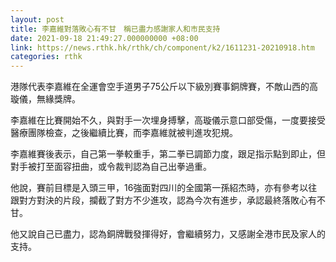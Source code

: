 ```yaml
---
layout: post
title: 李嘉維對落敗心有不甘　稱已盡力感謝家人和市民支持
date: 2021-09-18 21:49:27.000000000 +08:00
link: https://news.rthk.hk/rthk/ch/component/k2/1611231-20210918.htm
categories: rthk
---
```


港隊代表李嘉維在全運會空手道男子75公斤以下級別賽事銅牌賽，不敵山西的高璇儀，無緣獎牌。

李嘉維在比賽開始不久，與對手一次埋身搏擊，高璇儀示意口部受傷，一度要接受醫療團隊檢查，之後繼續比賽，而李嘉維就被判進攻犯規。

李嘉維賽後表示，自己第一拳較重手，第二拳已調節力度，跟足指示點到即止，但對手被打至面容扭曲，或令裁判認為自己出拳過重。

他說，賽前目標是入頭三甲，16強面對四川的全國第一孫紹杰時，亦有參考以往跟對方對決的片段，攔截了對方不少進攻，認為今次有進步，承認最終落敗心有不甘。

他又說自己已盡力，認為銅牌戰發揮得好，會繼續努力，又感謝全港市民及家人的支持。
